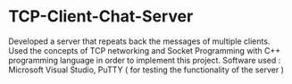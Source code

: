 # TCP-Client-Chat-Server
Developed a server that repeats back the messages of multiple clients. Used the concepts of TCP networking and Socket Programming with C++ programming language in order to implement this project. Software used : Microsoft Visual Studio, PuTTY ( for testing the functionality of the server )
